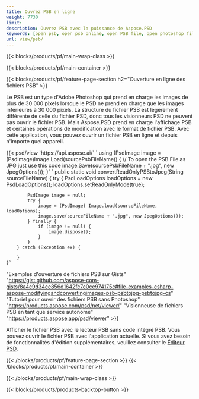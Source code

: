 ```yaml
---
title: Ouvrez PSB en ligne
weight: 7730
limit: 
description: Ouvrez PSB avec la puissance de Aspose.PSD
keywords: [open psb, open psb online, open PSB file, open photoshop file, preview psb]
url: view/psb/
---
```


{{< blocks/products/pf/main-wrap-class >}}

{{< blocks/products/pf/main-container >}}

{{< blocks/products/pf/feature-page-section h2="Ouverture en ligne des fichiers PSB" >}}
<p>Le PSB est un type d'Adobe Photoshop qui prend en charge les images de plus de 30 000 pixels lorsque le PSD ne prend en charge que les images inférieures à 30 000 pixels. La structure du fichier PSB est légèrement différente de celle du fichier PSD, donc tous les visionneurs PSD ne peuvent pas ouvrir le fichier PSB. Mais Aspose.PSD prend en charge l'affichage PSB et certaines opérations de modification avec le format de fichier PSB. Avec cette application, vous pouvez ouvrir un fichier PSB en ligne et depuis n'importe quel appareil.</p>
{{< psd/view `https://api.aspose.ai/` 
`    using (PsdImage image = (PsdImage)Image.Load(sourcePsbFileName))
    {
	    // To open the PSB File as JPG just use this code
        image.Save(sourcePsbFileName + ".jpg",  new JpegOptions());
    }`  `    public static void convertReadOnlyPSBtoJpeg(String sourceFileName) {
        try {
            PsdLoadOptions loadOptions = new PsdLoadOptions();
            loadOptions.setReadOnlyMode(true);
            
            PsdImage image = null;
            try {
                image = (PsdImage) Image.load(sourceFileName, loadOptions);
                image.save(sourceFileName + ".jpg", new JpegOptions());
            } finally {
                if (image != null) {
                    image.dispose();
                }
            }
        } catch (Exception ex) {

        }
    }` 
"Exemples d'ouverture de fichiers PSB sur Gists" "https://gist.github.com/aspose-com-gists/8a4c9d34ce856d1642fc7c0ce974175c#file-examples-csharp-aspose-modifyingandconvertingimages-psb-psbtojpg-psbtojpg-cs" 
"Tutoriel pour ouvrir des fichiers PSB sans Photoshop" "https://products.aspose.com/psd/net/viewer/" 
"Visionneuse de fichiers PSB en tant que service autonome" "https://products.aspose.app/psd/viewer" >}}
<p>Afficher le fichier PSB avec le lecteur PSB sans code intégré PSB. Vous pouvez ouvrir le fichier PSB avec l'application actuelle. Si vous avez besoin de fonctionnalités d'édition supplémentaires, veuillez consulter le <a href="https://products.aspose.app/psd/template-editor">Éditeur PSD</a>.</p>
{{< /blocks/products/pf/feature-page-section >}}
{{< /blocks/products/pf/main-container >}}


{{< /blocks/products/pf/main-wrap-class >}}

{{< blocks/products/products-backtop-button >}}

